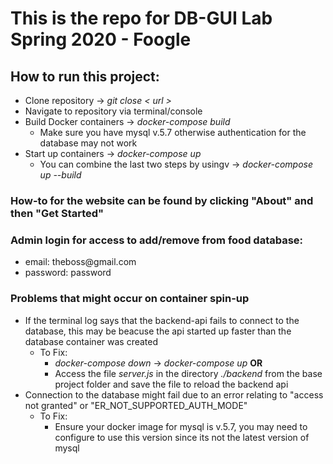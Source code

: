 <h1>This is the repo for DB-GUI Lab Spring 2020 - Foogle</h1>

<h2>How to run this project:</h2>
<ul>
  <li>Clone repository -> <i>git close &lt url &gt</i></li>
  <li>Navigate to repository via terminal/console</li>
  <li>
    Build Docker containers -> <i>docker-compose build</i>
    <ul><li>Make sure you have mysql v.5.7 otherwise authentication for the database may not work </li></ul>
  </li>
  <li>
    Start up containers -> <i>docker-compose up</i>
    <ul><li>You can combine the last two steps by usingv -> <i>docker-compose up --build</i> </li></ul>
  </li>
</ul>

<h3>How-to for the website can be found by clicking "About" and then "Get Started"</h3>
<h3>Admin login for access to add/remove from food database:</h3>
<ul>
  <li>email: theboss@gmail.com </li>
  <li>password: password </li>
</ul>

<h3>Problems that might occur on container spin-up</h3>
<ul>
  <li>
    If the terminal log says that the backend-api fails to connect to the database, this may be beacuse the api started up faster than the database container was created
    <ul>
      <li>
        To Fix:
        <ul>
          <li><i>docker-compose down</i> -> <i>docker-compose up</i> <b>OR</b></li>
          <li>Access the file <i>server.js</i> in the directory <i>./backend</i> from the base project folder and save the file to      reload the backend api</li>
        </ul>
      </li>
    </ul>
  </li>
   <li>
      Connection to the database might fail due to an error relating to "access not granted" or "ER_NOT_SUPPORTED_AUTH_MODE"
    <ul>
      <li>
        To Fix:
        <ul>
          <li>Ensure your docker image for mysql is v.5.7, you may need to configure to use this version since its not the latest version of mysql</li>
        </ul>
      </li>
    </ul>
  </li>
</ul>
